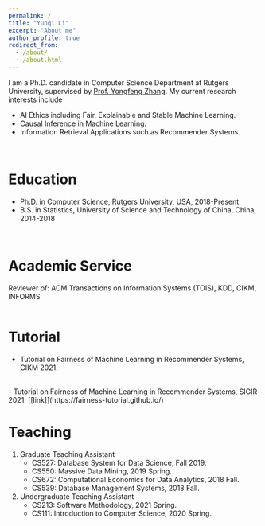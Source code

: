 ```yaml
---
permalink: /
title: "Yunqi Li"
excerpt: "About me"
author_profile: true
redirect_from: 
  - /about/
  - /about.html
---
```

I am a Ph.D. candidate in Computer Science Department at Rutgers University, supervised by [Prof. Yongfeng Zhang](http://yongfeng.me). My current research interests include
- AI Ethics including Fair, Explainable and Stable Machine Learning.
- Causal Inference in Machine Learning.
- Information Retrieval Applications such as Recommender Systems.      
<br/>
       
Education
======
- Ph.D. in Computer Science, Rutgers University, USA, 2018-Present
- B.S. in Statistics, University of Science and Technology of China, China, 2014-2018      
<br/>  

Academic Service
======
Reviewer of:
ACM Transactions on Information Systems (TOIS), KDD, CIKM, INFORMS     
<br/>  

Tutorial
======
- Tutorial on Fairness of Machine Learning in Recommender Systems, CIKM 2021.      
<br/>  
- Tutorial on Fairness of Machine Learning in Recommender Systems, SIGIR 2021. [[link]](https://fairness-tutorial.github.io/)     
<br/>  

<!---
Publication
======
- **Yunqi Li**, Hanxiong Chen, Zuohui Fu, Yingqiang Ge, Yongfeng Zhang. "User-oriented Fairness in Recommendation." In *Proceedings of the WebConference (WWW)*, 2021.
- Hanxiong Chen, Shaoyun Shi, **Yunqi Li**, Yongfeng Zhang. "Neural Collaborative Reasoning." In *Proceedings of the Web Conference (WWW)*, 2021.
- Yingqiang Ge, Shuchang Liu, Ruoyuan Gao, Yikun Xian, **Yunqi Li**, Xiangyu Zhao et al. "Towards Long-term Fairness in Recommendation." In *Proceedings of the 14th ACM International Conference on Web Search and Data Mining (WSDM)*, 2021.
- **Yunqi Li**, Shuyuan Xu, Bo Liu, Zuohui Fu, Shuchang Liu, Xu Chen, Yongfeng Zhang. "Discrete Knowledge Graph Embedding Based on Discrete Optimization." In *Proceedings of the AAAI-20 Workshop on Knowledge Discovery from Unstructured Data in Financial Services.*        
<br/>
--->

Teaching
======
1. Graduate Teaching Assistant
    - CS527: Database System for Data Science, Fall 2019.
    - CS550: Massive Data Mining, 2019 Spring.
    - CS672: Computational Economics for Data Analytics, 2018 Fall.
    - CS539: Database Management Systems, 2018 Fall.
2. Undergraduate Teaching Assistant
    - CS213: Software Methodology, 2021 Spring.
    - CS111: Introduction to Computer Science, 2020 Spring.


